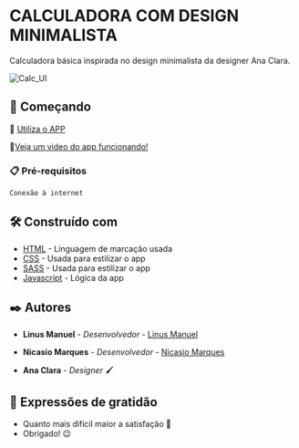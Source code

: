 # CALCULADORA COM DESIGN MINIMALISTA
Calculadora básica inspirada no design minimalista da designer Ana Clara.

![Calc_UI](https://user-images.githubusercontent.com/79695824/134748952-c244f11e-5a8a-4b7b-a8db-d0e64c7e351d.jpeg)

## 🚀 Começando

📲 <a href="https://calclinus.netlify.app/" target="_blank">Utiliza o APP</a>


📲[Veja um video do app funcionando!](https://youtu.be/Suudbh7Yv70)

### 📋 Pré-requisitos

```
Conexão à internet
```
## 🛠️ Construído com

- [HTML](https://www.w3schools.com/html/) - Linguagem de marcação usada
- [CSS](https://www.w3schools.com/css/) - Usada para estilizar o app
- [SASS](https://www.w3schools.com/sass/) - Usada para estilizar o app
- [Javascript](https://www.w3schools.com/js/default.asp) - Lógica da app

## ✒️ Autores

- **Linus Manuel** - _Desenvolvedor_ - <a href="https://github.com/linusmanuel" target="_blank">Linus Manuel</a>
- **Nicasio Marques** - _Desenvolvedor_ - <a href="https://github.com/nicasiomarques" target="_blank">Nicasio Marques</a>

- **Ana Clara** - _Designer_ 🖌

## 🎁 Expressões de gratidão

- Quanto mais difícil maior a satisfação 🙌
- Obrigado! 😉

